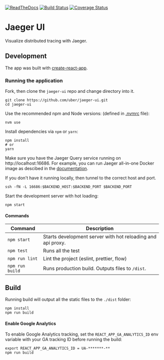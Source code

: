 [![ReadTheDocs][doc-img]][doc] [![Build Status][ci-img]][ci] [![Coverage Status][cov-img]][cov]

# Jaeger UI

Visualize distributed tracing with Jaeger.

## Development

The app was built with [create-react-app](https://github.com/facebookincubator/create-react-app).

### Running the application

Fork, then clone the `jaeger-ui` repo and change directory into it.

```
git clone https://github.com/uber/jaeger-ui.git
cd jaeger-ui
```

Use the recommended npm and Node versions: (defined in [.nvmrc](./.nvmrc) file):

```
nvm use
```

Install dependencies via `npm` or `yarn`:

```
npm install
# or
yarn
```

Make sure you have the Jaeger Query service running on http://localhost:16686.
For example, you can run Jaeger all-in-one Docker image as descibed in the [documentation][aio-docs].

If you don't have it running locally, then tunnel to the correct host and port.

```
ssh -fN -L 16686:$BACKEND_HOST:$BACKEND_PORT $BACKEND_PORT
```

Start the development server with hot loading:

```
npm start
```

#### Commands

| Command | Description |
| ------- | ----------- |
| `npm start` | Starts development server with hot reloading and api proxy. |
| `npm test` | Runs all the test |
| `npm run lint` | Lint the project (eslint, prettier, flow) |
| `npm run build` | Runs production build. Outputs files to `/dist`. |


## Build

Running build will output all the static files to the `./dist` folder:

```
npm install
npm run build
```


#### Enable Google Analytics

To enable Google Analytics tracking, set the `REACT_APP_GA_ANALYTICS_ID` env variable with your GA tracking ID before running the build:

```
export REACT_APP_GA_ANALYTICS_ID = UA-*******-**
npm run build
```

[doc-img]: https://readthedocs.org/projects/jaeger/badge/?version=latest
[doc]: http://jaeger.readthedocs.org/en/latest/
[ci-img]: https://travis-ci.org/uber/jaeger-ui.svg?branch=master
[ci]: https://travis-ci.org/uber/jaeger-ui
[cov-img]: https://coveralls.io/repos/uber/jaeger-ui/badge.svg?branch=master
[cov]: https://coveralls.io/github/uber/jaeger-ui?branch=master
[aio-docs]: http://jaeger.readthedocs.io/en/latest/getting_started/
